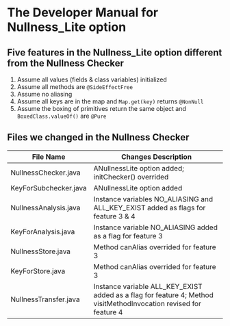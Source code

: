# The Developer Manual for Nullness_Lite option
## Five features in the Nullness_Lite option different from the Nullness Checker
1. Assume all values (fields & class variables) initialized
2. Assume all methods are `@SideEffectFree`
3. Assume no aliasing
4. Assume all keys are in the map and `Map.get(key)` returns `@NonNull`
5. Assume the boxing of primitives return the same object and `BoxedClass.valueOf()` are `@Pure`

## Files we changed in the Nullness Checker
|File Name|Changes Description|
|--|--|
|NullnessChecker.java|ANullnessLite option added; initChecker() overrided|
|KeyForSubchecker.java|ANullnessLite option added|
|NullnessAnalysis.java|Instance variables NO_ALIASING and ALL_KEY_EXIST added as flags for feature 3 & 4|
|KeyForAnalysis.java|Instance variable NO_ALIASING added as a flag for feature 3|
|NullnessStore.java|Method canAlias overrided for feature 3|
|KeyForStore.java|Method canAlias overrided for feature 3|
|NullnessTransfer.java|Instance variable ALL_KEY_EXIST added as a flag for feature 4; Method visitMethodInvocation revised for feature 4|
